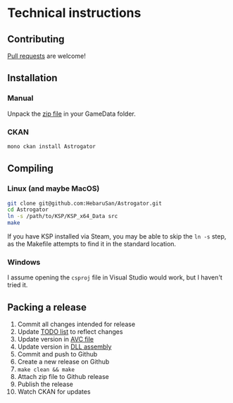 # Technical instructions

## Contributing

[Pull requests](https://github.com/HebaruSan/Astrogator/pulls) are welcome!

## Installation

### Manual

Unpack the [zip file](https://github.com/HebaruSan/Astrogator/releases) in your GameData folder.

### CKAN

```sh
mono ckan install Astrogator
```

## Compiling

### Linux (and maybe MacOS)

```sh
git clone git@github.com:HebaruSan/Astrogator.git
cd Astrogator
ln -s /path/to/KSP/KSP_x64_Data src
make
```

If you have KSP installed via Steam, you may be able to skip the `ln -s` step, as the Makefile attempts to find it in the standard location.

### Windows

I assume opening the `csproj` file in Visual Studio would work, but I haven't tried it.

## Packing a release

1. Commit all changes intended for release
2. Update [TODO list](TODO.md) to reflect changes
3. Update version in [AVC file](Astrogator.version)
4. Update version in [DLL assembly](src/Properties/AssemblyInfo.cs)
5. Commit and push to Github
6. Create a new release on Github
7. `make clean && make`
8. Attach zip file to Github release
9. Publish the release
10. Watch CKAN for updates

